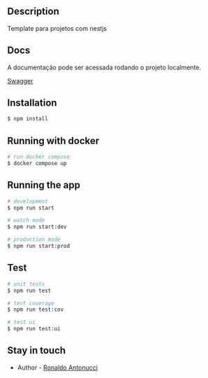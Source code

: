 ## Description

Template para projetos com nestjs

## Docs
A documentação pode ser acessada rodando o projeto localmente.

[Swagger](http://localhost:3333/docs)

## Installation

```bash
$ npm install
```
## Running with docker
```bash
# run docker compose
$ docker compose up
```
## Running the app

```bash
# development
$ npm run start

# watch mode
$ npm run start:dev

# production mode
$ npm run start:prod
```

## Test

```bash
# unit tests
$ npm run test

# test coverage
$ npm run test:cov

# test ui
$ npm run test:ui
```

## Stay in touch

- Author - [Ronaldo Antonucci](https://github.com/RonaldoAntonucci)